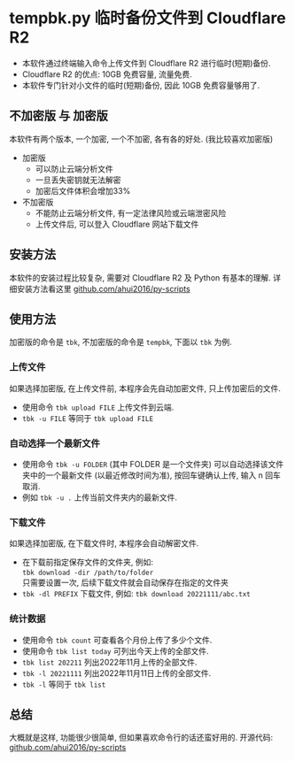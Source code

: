 # tempbk.py 临时备份文件到 Cloudflare R2

- 本软件通过终端输入命令上传文件到 Cloudflare R2 进行临时(短期)备份.
- Cloudflare R2 的优点: 10GB 免费容量, 流量免费.
- 本软件专门针对小文件的临时(短期)备份, 因此 10GB 免费容量够用了.


## 不加密版 与 加密版

本软件有两个版本, 一个加密, 一个不加密, 各有各的好处.
(我比较喜欢加密版)

- 加密版
  - 可以防止云端分析文件
  - 一旦丢失密钥就无法解密
  - 加密后文件体积会增加33%
- 不加密版
  - 不能防止云端分析文件, 有一定法律风险或云端泄密风险 
  - 上传文件后, 可以登入 Cloudflare 网站下载文件

## 安装方法

本软件的安装过程比较复杂, 需要对 Cloudflare R2 及 Python 有基本的理解.
详细安装方法看这里 [github.com/ahui2016/py-scripts](https://github.com/ahui2016/py-scripts)

## 使用方法

加密版的命令是 `tbk`, 不加密版的命令是 `tempbk`, 下面以 `tbk` 为例.

### 上传文件

如果选择加密版, 在上传文件前, 本程序会先自动加密文件, 只上传加密后的文件.

- 使用命令 `tbk upload FILE` 上传文件到云端.
- `tbk -u FILE` 等同于 `tbk upload FILE`

### 自动选择一个最新文件

- 使用命令 `tbk -u FOLDER` (其中 FOLDER 是一个文件夹)
  可以自动选择该文件夹中的一个最新文件 (以最近修改时间为准),
  按回车键确认上传, 输入 n 回车取消.
- 例如 `tbk -u .` 上传当前文件夹内的最新文件.

### 下载文件

如果选择加密版, 在下载文件时, 本程序会自动解密文件.

- 在下载前指定保存文件的文件夹, 例如:  
  `tbk download -dir /path/to/folder`  
  只需要设置一次, 后续下载文件就会自动保存在指定的文件夹
- `tbk -dl PREFIX` 下载文件, 例如: `tbk download 20221111/abc.txt`

### 统计数据

- 使用命令 `tbk count` 可查看各个月份上传了多少个文件.
- 使用命令 `tbk list today` 可列出今天上传的全部文件.
- `tbk list 202211` 列出2022年11月上传的全部文件.
- `tbk -l 20221111` 列出2022年11月11日上传的全部文件.
- `tbk -l` 等同于 `tbk list`

## 总结

大概就是这样, 功能很少很简单, 但如果喜欢命令行的话还蛮好用的.
开源代码: [github.com/ahui2016/py-scripts](https://github.com/ahui2016/py-scripts)
